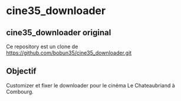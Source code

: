 # cine35_downloader

## cine35_downloader original
Ce repository est un clone de https://github.com/bobun35/cine35_downloader.git

## Objectif
Customizer et fixer le downloader pour le cinéma Le Chateaubriand à Combourg.
